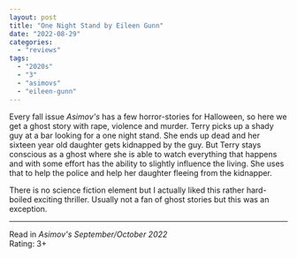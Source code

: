 ```yaml
---
layout: post
title: "One Night Stand by Eileen Gunn"
date: "2022-08-29"
categories:
  - "reviews"
tags:
  - "2020s"
  - "3"
  - "asimovs"
  - "eileen-gunn"
---
```


Every fall issue _Asimov's_ has a few horror-stories for Halloween, so here we get a ghost story with rape, violence and murder. Terry picks up a shady guy at a bar looking for a one night stand. She ends up dead and her sixteen year old daughter gets kidnapped by the guy. But Terry stays conscious as a ghost where she is able to watch everything that happens and with some effort has the ability to slightly influence the living. She uses that to help the police and help her daughter fleeing from the kidnapper.

There is no science fiction element but I actually liked this rather hard-boiled exciting thriller. Usually not a fan of ghost stories but this was an exception.

* * *

Read in _Asimov's September/October 2022_\
Rating: 3+
